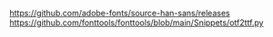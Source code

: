 https://github.com/adobe-fonts/source-han-sans/releases
https://github.com/fonttools/fonttools/blob/main/Snippets/otf2ttf.py
